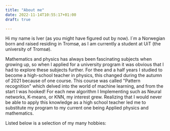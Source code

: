 ```yaml
---
title: "About me"
date: 2022-11-14T10:55:17+01:00
draft: true

---
```


Hi my name is Iver (as you might have figured out by now). I´m a 
Norwegian born and raised residing in Tromsø, as I am currently a student 
at UiT (the university of Tromsø).  



Mathematics and physics has always been fascinating subjects when growing up, 
so when I applied for a university program it was obvious that I had to explore these subjects further.
For thee and a half years I studied to become a high-school teacher in physics, this changed during the autumn of 2021 because of one course. This course was called "Pattern recognition" which delved into the world of machine learning, and from the start I was hooked! For each new algorithm I Implementing such as Neural networks, K-means, or KNN, my interest grew. Realizing that I would never be able to apply this knowledge as a high school teacher led me to substitute my program to my current one being Applied physics and mathematics.

Listed below is a selection of my many hobbies:
